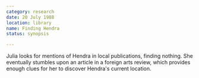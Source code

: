 ```yaml
---
category: research
date: 20 July 1988
location: library
name: Finding Hendra
status: synopsis

---
```

Julia looks for mentions of Hendra in local publications, finding nothing. She eventually stumbles upon an article in a foreign arts review, which provides enough clues for her to discover Hendra's current location. 
